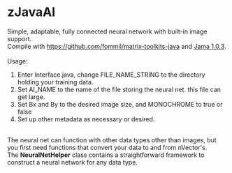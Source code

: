 # zJavaAI
Simple, adaptable, fully connected neural network with built-in image support.<br>
Compile with <a href="mtj-1.0">https://github.com/fommil/matrix-toolkits-java</a> and <a href="https://math.nist.gov/javanumerics/jama/">Jama 1.0.3</a>.
<br><br>
Usage:
1. Enter Interface.java, change FILE_NAME_STRING to the directory holding your training data.<br>
2. Set AI_NAME to the name of the file storing the neural net. this file can get large.<br>
3. Set Bx and By to the desired image size, and MONOCHROME to true or false<br>
4. Set up other metadata as necessary or desired.

<br>
The neural net can function with other data types other than images, but you first need functions that convert your data to and from nVector's.<br>
The <b>NeuralNetHelper</b> class contains a straightforward framework to construct a neural network for any data type.

